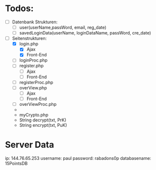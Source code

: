 # Todos:

- [ ] Datenbank Strukturen:
  - [ ] user(userName,passWord, email, reg_date)
  - [ ] savedLoginData(userName, loginDataName, passWord, cre_date)
  
- [ ] Seitenstrukturen:
  - [x] login.php
    - [x] Ajax
    - [x] Front-End
  - [ ] loginProc.php
  - [ ] register.php
    - [ ] Ajax
    - [ ] Front-End
  - [ ] registerProc.php
  - [ ] overView.php
    - [ ] Ajax
    - [ ] Front-End
  - [ ] overViewProc.php
  - 
  - myCrypto.php
  -  String decrypt(txt, PrK)
  -  String encrypt(txt, PuK)
  
# Server Data
ip: 144.76.65.253
username: paul
password: rabadons0p
databasename: 15PointsDB

